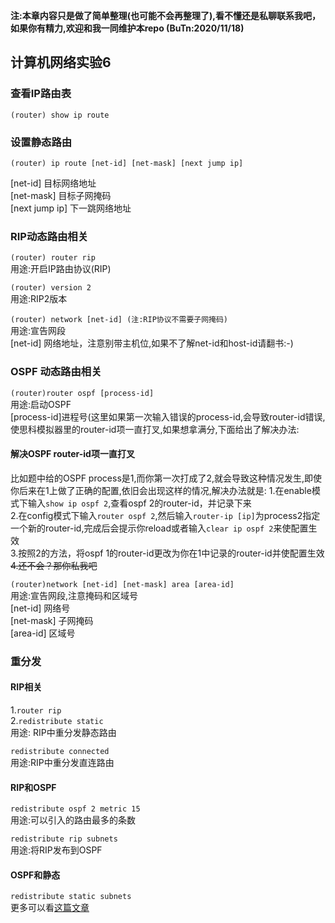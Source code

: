 **注:本章内容只是做了简单整理(也可能不会再整理了),看不懂还是私聊联系我吧，如果你有精力,欢迎和我一同维护本repo (BuTn:2020/11/18)**
## 计算机网络实验6
### 查看IP路由表

```(router) show ip route ```   

### 设置静态路由

```(router) ip route [net-id] [net-mask] [next jump ip]```  

[net-id] 目标网络地址  
[net-mask] 目标子网掩码  
[next jump ip] 下一跳网络地址  

### RIP动态路由相关

```(router) router rip```  
用途:开启IP路由协议(RIP)  
  
```(router) version 2```  
用途:RIP2版本  
  
```(router) network [net-id] (注:RIP协议不需要子网掩码)```  
用途:宣告网段    
[net-id] 网络地址，注意别带主机位,如果不了解net-id和host-id请翻书:-)  
  
### OSPF 动态路由相关

```(router)router ospf [process-id]```  
用途:启动OSPF    
[process-id]进程号(这里如果第一次输入错误的process-id,会导致router-id错误,使思科模拟器里的router-id项一直打叉,如果想拿满分,下面给出了解决办法:  
#### 解决OSPF router-id项一直打叉
比如题中给的OSPF process是1,而你第一次打成了2,就会导致这种情况发生,即使你后来在1上做了正确的配置,依旧会出现这样的情况,解决办法就是:
1.在enable模式下输入```show ip ospf 2```,查看ospf 2的router-id，并记录下来  
2.在config模式下输入```router ospf 2```,然后输入```router-ip [ip]```为process2指定一个新的router-id,完成后会提示你reload或者输入```clear ip ospf 2```来使配置生效  
3.按照2的方法，将ospf 1的router-id更改为你在1中记录的router-id并使配置生效  
~~4.还不会？那你私我吧~~  

```(router)network [net-id] [net-mask] area [area-id] ```  
用途:宣告网段,注意掩码和区域号  
[net-id] 网络号   
[net-mask] 子网掩码  
[area-id] 区域号  

### 重分发
#### RIP相关
1.```router rip```    
2.```redistribute static```   
用途: RIP中重分发静态路由     

```redistribute connected```   
用途:RIP中重分发直连路由   

#### RIP和OSPF
```redistribute ospf 2 metric 15```  
用途:可以引入的路由最多的条数  


```redistribute rip subnets```  
用途:将RIP发布到OSPF  

#### OSPF和静态
```redistribute static subnets```  
更多可以看[这篇文章](https://blog.51cto.com/zhaoyuqiang/1179811)